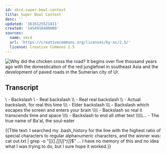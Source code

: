 ```yaml
---
id: xkcd.super-bowl-context
title: Super Bowl Context
desc: ''
updated: '1616125521411'
created: '1454918400000'
sources:
  name: xkcd
  url: 'https://creativecommons.org/licenses/by-nc/2.5/'
  license: Creative Commons 2.5
---
```

![Why did the chicken cross the road? It begins over five thousand years ago with the domestication of the red junglefowl in southeast Asia and the development of paved roads in the Sumerian city of Ur.](https://imgs.xkcd.com/comics/super_bowl_context.png)

## Transcript
\ - Backslash
\\ - Real backslash
\\\ - Real real backslash
\\\\ - Actual backslash, for real this time
\\\\\ - Elder backslash
\\\\\\ - Backslash which escapes the screen and enters your brain
\\\\\\\ - Backslash so real it transcends time and space
\\\\\\\\ - Backslash to end all other text
\\\\\\\\\\\... - The true name of Ba'al, the soul-eater 

{{Title text: I searched my .bash_history for the line with the highest ratio of special characters to regular alphanumeric characters, and the winner was: cat out.txt | grep -o "\[[(].*\[])][^)]]*$" ... I have no memory of this and no idea what I was trying to do, but I sure hope it worked.}}
